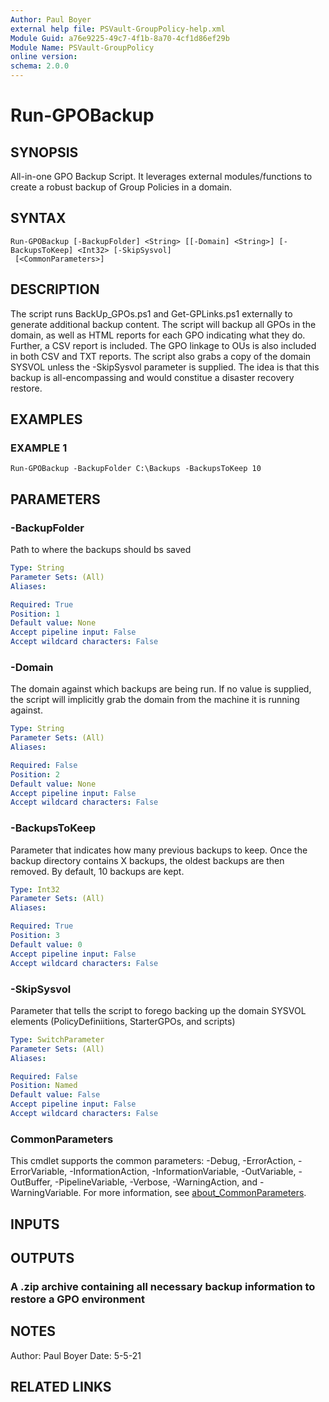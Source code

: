 ```yaml
---
Author: Paul Boyer
external help file: PSVault-GroupPolicy-help.xml
Module Guid: a76e9225-49c7-4f1b-8a70-4cf1d86ef29b
Module Name: PSVault-GroupPolicy
online version:
schema: 2.0.0
---
```


# Run-GPOBackup

## SYNOPSIS
All-in-one GPO Backup Script.
It leverages external modules/functions to create a robust backup of Group Policies in a domain.

## SYNTAX

```
Run-GPOBackup [-BackupFolder] <String> [[-Domain] <String>] [-BackupsToKeep] <Int32> [-SkipSysvol]
 [<CommonParameters>]
```

## DESCRIPTION
The script runs BackUp_GPOs.ps1 and Get-GPLinks.ps1 externally to generate additional backup content.
The script will backup all GPOs in the domain, as well as HTML
reports for each GPO indicating what they do.
Further, a CSV report is included.
The GPO linkage to OUs is also included in both CSV and TXT reports. 
The script also grabs a copy of the domain SYSVOL unless the -SkipSysvol parameter is supplied.
The idea is that this backup is all-encompassing and would constitue a disaster recovery restore.

## EXAMPLES

### EXAMPLE 1
```
Run-GPOBackup -BackupFolder C:\Backups -BackupsToKeep 10
```

## PARAMETERS

### -BackupFolder
Path to where the backups should bs saved

```yaml
Type: String
Parameter Sets: (All)
Aliases:

Required: True
Position: 1
Default value: None
Accept pipeline input: False
Accept wildcard characters: False
```

### -Domain
The domain against which backups are being run.
If no value is supplied, the script will implicitly grab the domain from the machine it is running against.

```yaml
Type: String
Parameter Sets: (All)
Aliases:

Required: False
Position: 2
Default value: None
Accept pipeline input: False
Accept wildcard characters: False
```

### -BackupsToKeep
Parameter that indicates how many previous backups to keep.
Once the backup directory contains X backups, the oldest backups are then removed.
By default, 10 backups are kept.

```yaml
Type: Int32
Parameter Sets: (All)
Aliases:

Required: True
Position: 3
Default value: 0
Accept pipeline input: False
Accept wildcard characters: False
```

### -SkipSysvol
Parameter that tells the script to forego backing up the domain SYSVOL elements (PolicyDefiniitions, StarterGPOs, and scripts)

```yaml
Type: SwitchParameter
Parameter Sets: (All)
Aliases:

Required: False
Position: Named
Default value: False
Accept pipeline input: False
Accept wildcard characters: False
```

### CommonParameters
This cmdlet supports the common parameters: -Debug, -ErrorAction, -ErrorVariable, -InformationAction, -InformationVariable, -OutVariable, -OutBuffer, -PipelineVariable, -Verbose, -WarningAction, and -WarningVariable. For more information, see [about_CommonParameters](http://go.microsoft.com/fwlink/?LinkID=113216).

## INPUTS

## OUTPUTS

### A .zip archive containing all necessary backup information to restore a GPO environment
## NOTES
Author: Paul Boyer
Date: 5-5-21

## RELATED LINKS
